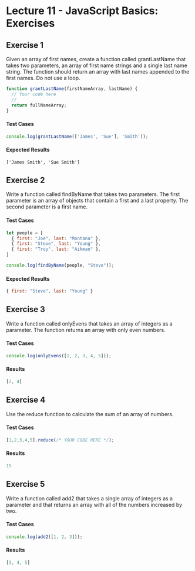 # Lecture 11 - JavaScript Basics: Exercises

## Exercise 1

Given an array of first names, create a function called grantLastName that takes two parameters, an array of first name strings and a single last name string. The function should return an array with last names appended to the first names. Do not use a loop.

```js
function grantLastName(firstNameArray, lastName) {
  // Your code here
  // 
  return fullNameArray;
}
```

#### Test Cases
```js
console.log(grantLastName(['James', 'Sue'], 'Smith'));
```

#### Expected Results
```
['James Smith', 'Sue Smith']
```

## Exercise 2

Write a function called findByName that takes two parameters. The first parameter is an array of objects that contain a first and a last property. The second parameter is a first name.

#### Test Cases
```js
let people = [
  { first: "Joe", last: "Montana" },
  { first: "Steve", last: "Young" },
  { first: "Troy", last: "Aikman" },
]

console.log(findByName(people, "Steve"));
```

#### Expected Results
```js
{ first: "Steve", last: "Young" }
```

## Exercise 3
Write a function called onlyEvens that takes an array of integers as a parameter. The function returns an array with only even numbers.

#### Test Cases
```js
console.log(onlyEvens([1, 2, 3, 4, 5]));
```
#### Results
```js
[2, 4]
```

## Exercise 4
Use the reduce function to calculate the sum of an array of numbers.
#### Test Cases
```js
[1,2,3,4,5].reduce(/* YOUR CODE HERE */);
```
#### Results
```js
15
```
## Exercise 5
Write a function called add2 that takes a single array of integers as a parameter and that returns an array with all of the numbers increased by two. 
#### Test Cases
```js
console.log(add2([1, 2, 3])); 
```
#### Results
```js
[3, 4, 5]
```